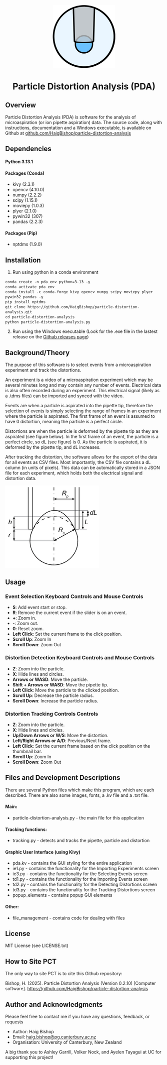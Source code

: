 <div align="center">
  <img src="./resources/icon.png" alt="PDA Logo" width="200"/>
  <h1>Particle Distortion Analysis (PDA)</h1>
</div>

## Overview
Particle Distortion Analysis (PDA) is software for the analysis of microaspiration (or ion pipette aspiration) data.
The source code, along with instructions, documentation and a Windows executable, is available on Github at [github.com/HaigBishop/particle-distortion-analysis](https://github.com/HaigBishop/particle-distortion-analysis)

## Dependencies
#### Python 3.13.1
#### Packages (Conda)
- kivy (2.3.1)
- opencv (4.10.0)
- numpy (2.2.2)
- scipy (1.15.1)
- moviepy (1.0.3)
- plyer (2.1.0)
- pywin32 (307)
- pandas (2.2.3)
#### Packages (Pip)
- nptdms (1.9.0)

## Installation
1. Run using python in a conda environment
```
conda create -n pda_env python=3.13 -y
conda activate pda_env
conda install -c conda-forge kivy opencv numpy scipy moviepy plyer pywin32 pandas -y
pip install nptdms
git clone https://github.com/HaigBishop/particle-distortion-analysis.git
cd particle-distortion-analysis
python particle-distortion-analysis.py
```
2. Run using the Windows executable
(Look for the .exe file in the lastest release on the [Github releases page](https://github.com/HaigBishop/particle-distortion-analysis/releases))

## Background/Theory
The purpose of this software is to select events from a microaspiration experiment and track the distortions. 

An experiment is a video of a microaspiration experiment which may be several minutes long and may contain any number of events. Electrical data is also often recorded during an experiment. This electrical signal (likely as a .tdms files) can be imported and synced with the video.

Events are when a particle is aspirated into the pipette tip, therefore the selection of events is simply selecting the range of frames in an experiment where the particle is aspirated. The first frame of an event is assumed to have 0 distortion, meaning the particle is a perfect circle.

Distortions are when the particle is deformed by the pipette tip as they are aspirated (see figure below). In the first frame of an event, the particle is a perfect circle, so dL (see figure) is 0. As the particle is aspirated, it is deformed by the pipette tip, and dL increases. 

After tracking the distortion, the software allows for the export of the data for all events as CSV files. Most importantly, the CSV file contains a dL column (in units of pixels). This data can be automatically stored in a  JSON file for each experiment, which holds both the electrical signal and distortion data.

<div align="left">
  <img src="./resources/masp_diagram.png" alt="microaspiration theory diagram" width="300"/>
</div>

## Usage

### Event Selection Keyboard Controls and Mouse Controls
- **S**: Add event start or stop.
- **R**: Remove the current event if the slider is on an event.
- **+**: Zoom in.
- **-**: Zoom out.
- **0**: Reset zoom.
- **Left Click**: Set the current frame to the click position.
- **Scroll Up**: Zoom In
- **Scroll Down**: Zoom Out

### Distortion Detection Keyboard Controls and Mouse Controls
- **Z**: Zoom into the particle.
- **X**: Hide lines and circles.
- **Arrows or WASD**: Move the particle.
- **Shift + Arrows or WASD**: Move the pipette tip.
- **Left Click**: Move the particle to the clicked position.
- **Scroll Up**: Decrease the particle radius.
- **Scroll Down**: Increase the particle radius.

### Distortion Tracking Controls Controls
- **Z**: Zoom into the particle.
- **X**: Hide lines and circles.
- **Up/Down Arrows or W/S**: Move the distortion.
- **Left/Right Arrows or A/D**: Previous/Next frame.
- **Left Click**: Set the current frame based on the click position on the thumbnail bar.
- **Scroll Up**: Zoom In
- **Scroll Down**: Zoom Out

## Files and Development Descriptions
There are several Python files which make this program, which are each described.
There are also some images, fonts, a .kv file and a .txt file.
#### Main:
  -  particle-distortion-analysis.py  -  the main file for this application
#### Tracking functions:
  -  tracking.py  -  detects and tracks the pipette, particle and distortion
#### Graphic User Interface (using Kivy)
  -  pda.kv  -  contains the GUI styling for the entire application
  -  ie1.py  -  contains the functionality for the Importing Experiments screen
  -  ie3.py  -  contains the functionality for the Selecting Events screen
  -  td1.py  -  contains the functionality for the Importing Events screen
  -  td2.py  -  contains the functionality for the Detecting Distortions screen
  -  td3.py  -  contains the functionality for the Tracking Distortions screen
  -  popup_elements  -  contains popup GUI elements
#### Other:
  -  file_management  -  contains code for dealing with files



## License

MIT License
(see LICENSE.txt)

## How to Site PCT

The only way to site PCT is to cite this Github repository:

Bishop, H. (2025). Particle Distortion Analysis (Version 0.2.10) [Computer software]. https://github.com/HaigBishop/particle-distortion-analysis

## Author and Acknowledgments

Please feel free to contact me if you have any questions, feedback, or requests
  -  Author:         Haig Bishop
  -  Email:          haig.bishop@pg.canterbury.ac.nz
  -  Organisation:   University of Canterbury, New Zealand

A big thank you to Ashley Garrill, Volker Nock, and Ayelen Tayagui at UC for supporting this project!
